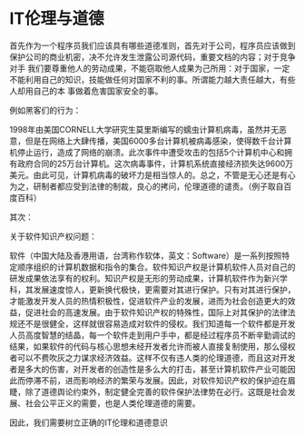 # IT伦理与道德
首先作为一个程序员我们应该具有哪些道德准则，首先对于公司，程序员应该做到保护公司的商业机密，决不允许发生泄露公司源代码，重要文档的内容；对于竞争对手
 我们要尊重他人的劳动成果，不能窃取他人成果为己所用：对于国家，一定不能利用自己的知识，技能做任何对国家不利的事。所谓能力越大责任越大，有些人却用自己的本
 事做着危害国家安全的事。
 
 例如黑客们的行为：

 1998年由美国CORNELL大学研究生莫里斯编写的蠕虫计算机病毒，虽然并无恶意，但是在网络上大肆传播，美国6000多台计算机被病毒感染，使得数千台计算机停止运行，造成了网络的崩溃。此次事件中遭受攻击的包括5个计算机中心和拥有政府合同的25万台计算机。这次病毒事件，计算机系统直接经济损失达9600万美元。由此可见，计算机病毒的破坏力是相当惊人的。总之，不管是无心还是有心为之，研制者都应受到法律的制裁，良心的拷问，伦理道德的谴责。（例子取自百度百科）

 其次：　

 关于软件知识产权问题：
 
 软件（中国大陆及香港用语，台湾称作软体，英文：Software）是一系列按照特定顺序组织的计算机数据和指令的集合。软件知识产权是计算机软件人员对自己的研发成果依法享有的权利。知识产权是无形的劳动成果，计算机软件作为新兴学科，其发展速度惊人，更新换代极快，更需要对其进行保护。只有对其进行保护，才能激发开发人员的热情积极性，促进软件产业的发展，进而为社会创造更大的效益，促进社会的高速发展。由于软件知识产权的特殊性，国际上对其保护的法律法规还不是很健全，这样就很容易造成对软件的侵权。我们知道每一个软件都是开发人员高度智慧的结晶，每一个软件走到用户手中，都是经过程序员不断辛勤调试的结果，如果软件的代码与核心思想未经开发者允许而被人直接复制使用，那么侵权者可以不费吹灰之力谋求经济效益。这样不仅有违人类的伦理道德，而且这对开发者是多大的伤害，对开发者的创造性是多么大的打击，甚至计算机软件产业可能因此而停滞不前，进而影响经济的繁荣与发展。因此，对软件知识产权的保护迫在眉睫，除了道德舆论约束外，制定健全完善的软件保护法律势在必行。这既是社会发展、社会公平正义的需要，也是人类伦理道德的需要。 

因此，我们需要树立正确的IT伦理和道德意识

